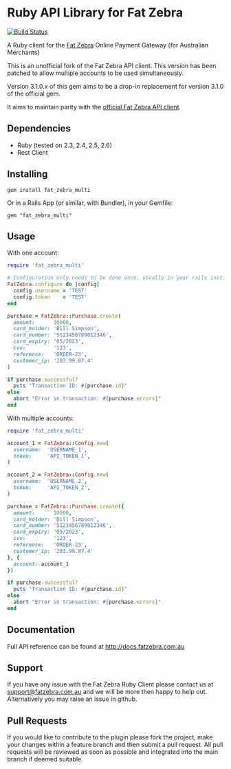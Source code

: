 Ruby API Library for Fat Zebra
==============================

[![Build Status](https://travis-ci.org/supporterhub/fat-zebra-api-client.svg?branch=master)](https://travis-ci.org/supporterhub/fat-zebra-api-client)

A Ruby client for the [Fat Zebra](https://www.fatzebra.com.au) Online Payment Gateway (for Australian Merchants)

This is an unofficial fork of the Fat Zebra API client. This version has been patched to allow multiple accounts to be used simultaneously.

Version 3.1.0.x of this gem aims to be a drop-in replacement for version 3.1.0 of the official gem.

It aims to maintain parity with the [official Fat Zebra API client](https://github.com/fatzebra/Ruby-Library).

Dependencies
------------

 * Ruby (tested on 2.3, 2.4, 2.5, 2.6)
 * Rest Client

Installing
----------

    gem install fat_zebra_multi

Or in a Rails App (or similar, with Bundler), in your Gemfile:

    gem "fat_zebra_multi"

Usage
-----

With one account:
```ruby
require 'fat_zebra_multi'

# Configuration only needs to be done once, usually in your rails initializers
FatZebra.configure do |config|
  config.username = 'TEST'
  config.token    = 'TEST'
end

purchase = FatZebra::Purchase.create(
  amount:      10000,
  card_holder: 'Bill Simpson',
  card_number: '5123456789012346',
  card_expiry: '05/2023',
  cvv:         '123',
  reference:   'ORDER-23',
  customer_ip: '203.99.87.4'
)

if purchase.successful?
  puts "Transaction ID: #{purchase.id}"
else
  abort "Error in transaction: #{purchase.errors}"
end
```

With multiple accounts:
```ruby
require 'fat_zebra_multi'

account_1 = FatZebra::Config.new(
  username:  'USERNAME_1',
  token:     'API_TOKEN_1',
)

account_2 = FatZebra::Config.new(
  username:  'USERNAME_2',
  token:     'API_TOKEN_2',
)

purchase = FatZebra::Purchase.create({
  amount:      10000,
  card_holder: 'Bill Simpson',
  card_number: '5123456789012346',
  card_expiry: '05/2023',
  cvv:         '123',
  reference:   'ORDER-23',
  customer_ip: '203.99.87.4'
}, {
  account: account_1
})

if purchase.successful?
  puts "Transaction ID: #{purchase.id}"
else
  abort "Error in transaction: #{purchase.errors}"
end
```


Documentation
-------------

Full API reference can be found at http://docs.fatzebra.com.au

Support
-------
If you have any issue with the Fat Zebra Ruby Client please contact us at support@fatzebra.com.au and we will be more then happy to help out. Alternatively you may raise an issue in github.

Pull Requests
-------------
If you would like to contribute to the plugin please fork the project, make your changes within a feature branch and then submit a pull request. All pull requests will be reviewed as soon as possible and integrated into the main branch if deemed suitable.
